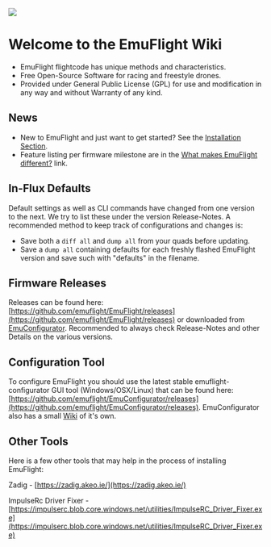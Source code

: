 ![](https://raw.githubusercontent.com/wiki/emuflight/EmuFlight/images/EMUFLIGHT-LOGO_TransparentBackground_380.png)

# Welcome to the EmuFlight Wiki
* EmuFlight flightcode has unique methods and characteristics.
* Free Open-Source Software for racing and freestyle drones.
* Provided under General Public License (GPL) for use and modification in any way and without Warranty of any kind.

## News
* New to EmuFlight and just want to get started? See the [Installation Section](https://github.com/emuflight/EmuFlight-Butter-Varient/wiki/Installing-EmuFlight).
* Feature listing per firmware milestone are in the [What makes EmuFlight different?](https://github.com/emuflight/EmuFlight/wiki/What-makes-EmuFlight-different%3F) link.
 
## In-Flux Defaults

Default settings as well as CLI commands have changed from one version to the next. We try to list these under the version Release-Notes. A recommended method to keep track of configurations and changes is:
* Save both a `diff all` and `dump all` from your quads before updating.
* Save a `dump all` containing defaults for each freshly flashed EmuFlight version and save such with "defaults" in the filename.

## Firmware Releases
Releases can be found here: [https://github.com/emuflight/EmuFlight/releases](https://github.com/emuflight/EmuFlight/releases) or downloaded from [EmuConfigurator](https://github.com/emuflight/EmuConfigurator/releases). Recommended to always check Release-Notes and other Details on the various versions.

## Configuration Tool
To configure EmuFlight you should use the latest stable emuflight-configurator GUI tool (Windows/OSX/Linux) that can be found here:
[https://github.com/emuflight/EmuConfigurator/releases](https://github.com/emuflight/EmuConfigurator/releases).  EmuConfigurator also has a small [Wiki](https://github.com/emuflight/EmuConfigurator/wiki) of it's own.

## Other Tools
Here is a few other tools that may help in the process of installing EmuFlight:

Zadig - [https://zadig.akeo.ie/](https://zadig.akeo.ie/)

ImpulseRc Driver Fixer - [https://impulserc.blob.core.windows.net/utilities/ImpulseRC_Driver_Fixer.exe](https://impulserc.blob.core.windows.net/utilities/ImpulseRC_Driver_Fixer.exe)
